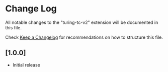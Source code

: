 # Change Log

All notable changes to the "turing-tc-v2" extension will be documented in this file.

Check [Keep a Changelog](http://keepachangelog.com/) for recommendations on how to structure this file.

## [1.0.0]

- Initial release